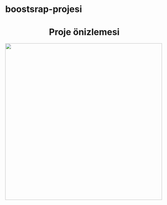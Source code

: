 # boostsrap-projesi
<h1 align="center">Proje önizlemesi</h1>
<p><img align=center src="https://github.com/albayrakmurat/boostsrap-projesi/blob/main/Bootsrap%20projesi%20%C3%B6nizleme%20dosyas%C4%B1.gif" witdh="500" height="500"/></p>
